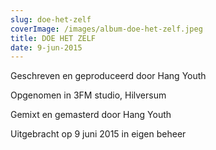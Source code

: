 ```yaml
---
slug: doe-het-zelf
coverImage: /images/album-doe-het-zelf.jpeg
title: DOE HET ZELF
date: 9-jun-2015
---
```


Geschreven en geproduceerd door Hang Youth

Opgenomen in 3FM studio, Hilversum

Gemixt en gemasterd door Hang Youth

Uitgebracht op 9 juni 2015 in eigen beheer
